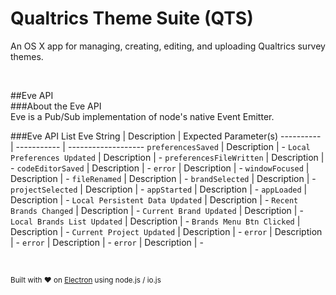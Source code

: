 # Qualtrics Theme Suite (QTS)
An OS X app for managing, creating, editing, and uploading Qualtrics survey themes.

<br>

##Eve API  
###About the Eve API  
Eve is a Pub/Sub implementation of node's native Event Emitter.

###Eve API List
Eve String | Description | Expected Parameter(s)
---------- | ----------- | -------------------
`preferencesSaved` | Description | -
`Local Preferences Updated` | Description | -
`preferencesFileWritten` | Description | -
`codeEditorSaved` | Description | -
`error` | Description | -
`windowFocused` | Description | -
`fileRenamed` | Description | -
`brandSelected` | Description | -
`projectSelected` | Description | -
`appStarted` | Description | -
`appLoaded` | Description | -
`Local Persistent Data Updated` | Description | -
`Recent Brands Changed` | Description | -
`Current Brand Updated` | Description | -
`Local Brands List Updated` | Description | -
`Brands Menu Btn Clicked` | Description | -
`Current Project Updated` | Description | -
`error` | Description | -
`error` | Description | -
`error` | Description | -



<br>

<sub>Built with ❤ on [Electron](https://github.com/atom/electron) using node.js / io.js</sub>
